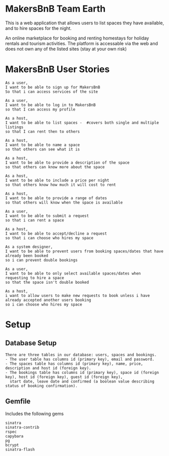 # MakersBnB Team Earth

This is a web application that allows users to list spaces they have available, and to hire spaces for the night.

An online marketplace for booking and renting homestays for holiday rentals and tourism activities. The platform is accessable via the web and does not own any of the listed sites (stay at your own risk)

# MakersBnB User Stories

```
As a user,
I want to be able to sign up for MakersBnB
So that i can access services of the site

As a user,
I want to be able to log in to MakersBnB
so that I can access my profile

As a host,
I want to be able to list spaces -  #covers both single and multiple listings 
so that I can rent then to others

As a host,
I want to be able to name a space
so that others can see what it is

As a host,
I want to be able to provide a description of the space
so that others can know more about the space

As a host,
I want to be able to include a price per night
so that others know how much it will cost to rent

As a host,
I want to be able to provide a range of dates
so that others will know when the space is available

As a user,
I want to be able to submit a request
so that i can rent a space

As a host,
I want to be able to accept/decline a request
so that i can choose who hires my space

As a system designer,
I want to be able to prevent users from booking spaces/dates that have already been booked
so i can prevent double bookings

As a user,
I want to be able to only select available spaces/dates when requesting to hire a space
so that the space isn't double booked

As a host,
i want to allow users to make new requests to book unless i have already accepted another users booking
so i can choose who hires my space
```

# Setup

## Database Setup
```
There are three tables in our database: users, spaces and bookings.
- The user table has columns id (primary key), email and password.
- The spaces table has columns id (primary key), name, price, description and host id (foreign key).
- The bookings table has columns id (primary key), space id (foreign key), host id (foreign key), guest id (foreign key),
  start date, leave date and confirmed (a boolean value describing status of booking confirmation).

```
## Gemfile 
Includes the following gems
```
sinatra
sinatra-contrib
rspec
capybara
pg
bcrypt
sinatra-flash
```